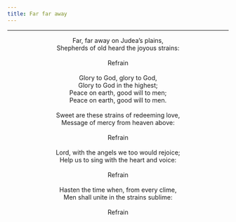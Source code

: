 ```yaml
---
title: Far far away
---
```


---
<center>
Far, far away on Judea’s plains,<br/>
Shepherds of old heard the joyous strains:<br/>
<br/>
Refrain<br/>
<br/>
Glory to God, glory to God,<br/>
Glory to God in the highest;<br/>
Peace on earth, good will to men;<br/>
Peace on earth, good will to men.<br/>
<br/>
Sweet are these strains of redeeming love,<br/>
Message of mercy from heaven above:<br/>
<br/>
Refrain<br/>
<br/>
Lord, with the angels we too would rejoice;<br/>
Help us to sing with the heart and voice:<br/>
<br/>
Refrain<br/>
<br/>
Hasten the time when, from every clime,<br/>
Men shall unite in the strains sublime:<br/>
<br/>
Refrain
</center>